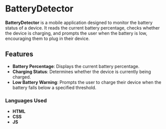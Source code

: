 # BatteryDetector

**BatteryDetector** is a mobile application designed to monitor the battery status of a device. It reads the current battery percentage, checks whether the device is charging, and prompts the user when the battery is low, encouraging them to plug in their device.

## Features

- **Battery Percentage**: Displays the current battery percentage.
- **Charging Status**: Determines whether the device is currently being charged.
- **Low Battery Warning**: Prompts the user to charge their device when the battery falls below a specified threshold.

### Languages Used

- **HTML**
- **CSS**
- **JS**

